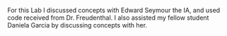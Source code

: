 For this Lab I discussed concepts with Edward Seymour the IA, and 
used code received from Dr. Freudenthal. I also assisted
my fellow student Daniela Garcia by discussing  concepts with her. 